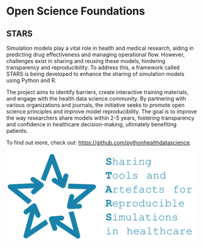 # Open Science Foundations

## STARS

Simulation models play a vital role in health and medical research, aiding in predicting drug effectiveness and managing operational flow. However, challenges exist in sharing and reusing these models, hindering transparency and reproducibility. To address this, a framework called STARS is being developed to enhance the sharing of simulation models using Python and R.

The project aims to identify barriers, create interactive training materials, and engage with the health data science community. By partnering with various organizations and journals, the initiative seeks to promote open science principles and improve model reproducibility.  The goal is to improve the way researchers share models within 2-5 years, fostering transparency and confidence in healthcare decision-making, ultimately benefiting patients.

To find out more, check out: <https://github.com/pythonhealthdatascience>.

![STARS Logo](../images/stars_logo_blue_text.png)